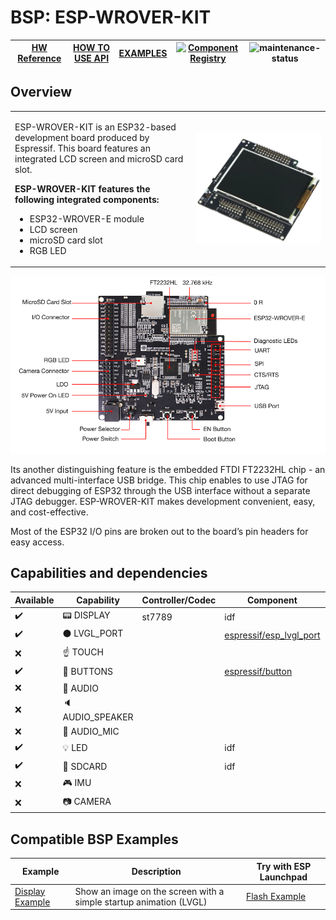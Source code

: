 # BSP: ESP-WROVER-KIT

| [HW Reference](https://www.espressif.com/en/products/hardware/esp-wrover-kit/overview) | [HOW TO USE API](https://github.com/espressif/esp-bsp/blob/master/docu/how_to_use.md) | [EXAMPLES](#compatible-bsp-examples) | [![Component Registry](https://components.espressif.com/components/espressif/esp_wrover_kit/badge.svg)](https://components.espressif.com/components/espressif/esp_wrover_kit) | ![maintenance-status](https://img.shields.io/badge/maintenance-actively--developed-brightgreen.svg) |
| --- | --- | --- | --- | -- |

## Overview

<table>
<tr><td>

ESP-WROVER-KIT is an ESP32-based development board produced by Espressif. This board features an integrated LCD screen and microSD card slot.

**ESP-WROVER-KIT features the following integrated components:**
* ESP32-WROVER-E module
* LCD screen
* microSD card slot
* RGB LED

</td><td width="200">
  <img src="doc/esp_wrover_kit.webp">
</td></tr>
</table>

![](doc/esp-wrover-kit-v4.1-layout-front.png)


Its another distinguishing feature is the embedded FTDI FT2232HL chip - an advanced multi-interface USB bridge. This chip enables to use JTAG for direct debugging of ESP32 through the USB interface without a separate JTAG debugger. ESP-WROVER-KIT makes development convenient, easy, and cost-effective.

Most of the ESP32 I/O pins are broken out to the board’s pin headers for easy access.

## Capabilities and dependencies

<div align="center">
<!-- START_DEPENDENCIES -->

|     Available    |       Capability       |Controller/Codec|                                           Component                                          |Version|
|------------------|------------------------|----------------|----------------------------------------------------------------------------------------------|-------|
|:heavy_check_mark:|     :pager: DISPLAY    |     st7789     |                                              idf                                             |>=4.4.5|
|:heavy_check_mark:|:black_circle: LVGL_PORT|                |[espressif/esp_lvgl_port](https://components.espressif.com/components/espressif/esp_lvgl_port)|   ^2  |
|        :x:       |    :point_up: TOUCH    |                |                                                                                              |       |
|:heavy_check_mark:| :radio_button: BUTTONS |                |       [espressif/button](https://components.espressif.com/components/espressif/button)       |   ^4  |
|        :x:       |  :musical_note: AUDIO  |                |                                                                                              |       |
|        :x:       | :speaker: AUDIO_SPEAKER|                |                                                                                              |       |
|        :x:       | :microphone: AUDIO_MIC |                |                                                                                              |       |
|:heavy_check_mark:|       :bulb: LED       |                |                                              idf                                             |>=4.4.5|
|:heavy_check_mark:|  :floppy_disk: SDCARD  |                |                                              idf                                             |>=4.4.5|
|        :x:       |    :video_game: IMU    |                |                                                                                              |       |
|        :x:       |     :camera: CAMERA    |                |                                                                                              |       |

<!-- END_DEPENDENCIES -->
</div>

## Compatible BSP Examples

<div align="center">
<!-- START_EXAMPLES -->

| Example | Description | Try with ESP Launchpad |
| ------- | ----------- | ---------------------- |
| [Display Example](https://github.com/espressif/esp-bsp/tree/master/examples/display) | Show an image on the screen with a simple startup animation (LVGL) | [Flash Example](https://espressif.github.io/esp-launchpad/?flashConfigURL=https://espressif.github.io/esp-bsp/config.toml&app=display) |

<!-- END_EXAMPLES -->
</div>

<!-- START_BENCHMARK -->
<!-- END_BENCHMARK -->
